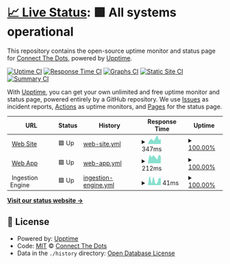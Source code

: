 # [📈 Live Status](https://automaticCRM.github.io/status-page): <!--live status--> **🟩 All systems operational**

This repository contains the open-source uptime monitor and status page for [Connect The Dots](https://automaticCRM.github.io/status-page), powered by [Upptime](https://github.com/upptime/upptime).

[![Uptime CI](https://github.com/automaticCRM/status-page/workflows/Uptime%20CI/badge.svg)](https://github.com/automaticCRM/status-page/actions?query=workflow%3A%22Uptime+CI%22)
[![Response Time CI](https://github.com/automaticCRM/status-page/workflows/Response%20Time%20CI/badge.svg)](https://github.com/automaticCRM/status-page/actions?query=workflow%3A%22Response+Time+CI%22)
[![Graphs CI](https://github.com/automaticCRM/status-page/workflows/Graphs%20CI/badge.svg)](https://github.com/automaticCRM/status-page/actions?query=workflow%3A%22Graphs+CI%22)
[![Static Site CI](https://github.com/automaticCRM/status-page/workflows/Static%20Site%20CI/badge.svg)](https://github.com/automaticCRM/status-page/actions?query=workflow%3A%22Static+Site+CI%22)
[![Summary CI](https://github.com/automaticCRM/status-page/workflows/Summary%20CI/badge.svg)](https://github.com/automaticCRM/status-page/actions?query=workflow%3A%22Summary+CI%22)

With [Upptime](https://upptime.js.org), you can get your own unlimited and free uptime monitor and status page, powered entirely by a GitHub repository. We use [Issues](https://github.com/automaticCRM/status-page/issues) as incident reports, [Actions](https://github.com/automaticCRM/status-page/actions) as uptime monitors, and [Pages](https://automaticCRM.github.io/status-page) for the status page.

<!--start: status pages-->
<!-- This summary is generated by Upptime (https://github.com/upptime/upptime) -->
<!-- Do not edit this manually, your changes will be overwritten -->
<!-- prettier-ignore -->
| URL | Status | History | Response Time | Uptime |
| --- | ------ | ------- | ------------- | ------ |
| <img alt="" src="https://app.ctd.ai/public/assets/favicon-32x32.png" height="13"> [Web Site](https://www.ctd.ai) | 🟩 Up | [web-site.yml](https://github.com/automaticCRM/status-page/commits/HEAD/history/web-site.yml) | <details><summary><img alt="Response time graph" src="./graphs/web-site/response-time-week.png" height="20"> 347ms</summary><br><a href="https://status.ctd.ai/history/web-site"><img alt="Response time 312" src="https://img.shields.io/endpoint?url=https%3A%2F%2Fraw.githubusercontent.com%2FautomaticCRM%2Fstatus-page%2FHEAD%2Fapi%2Fweb-site%2Fresponse-time.json"></a><br><a href="https://status.ctd.ai/history/web-site"><img alt="24-hour response time 294" src="https://img.shields.io/endpoint?url=https%3A%2F%2Fraw.githubusercontent.com%2FautomaticCRM%2Fstatus-page%2FHEAD%2Fapi%2Fweb-site%2Fresponse-time-day.json"></a><br><a href="https://status.ctd.ai/history/web-site"><img alt="7-day response time 347" src="https://img.shields.io/endpoint?url=https%3A%2F%2Fraw.githubusercontent.com%2FautomaticCRM%2Fstatus-page%2FHEAD%2Fapi%2Fweb-site%2Fresponse-time-week.json"></a><br><a href="https://status.ctd.ai/history/web-site"><img alt="30-day response time 345" src="https://img.shields.io/endpoint?url=https%3A%2F%2Fraw.githubusercontent.com%2FautomaticCRM%2Fstatus-page%2FHEAD%2Fapi%2Fweb-site%2Fresponse-time-month.json"></a><br><a href="https://status.ctd.ai/history/web-site"><img alt="1-year response time 339" src="https://img.shields.io/endpoint?url=https%3A%2F%2Fraw.githubusercontent.com%2FautomaticCRM%2Fstatus-page%2FHEAD%2Fapi%2Fweb-site%2Fresponse-time-year.json"></a></details> | <details><summary><a href="https://status.ctd.ai/history/web-site">100.00%</a></summary><a href="https://status.ctd.ai/history/web-site"><img alt="All-time uptime 100.00%" src="https://img.shields.io/endpoint?url=https%3A%2F%2Fraw.githubusercontent.com%2FautomaticCRM%2Fstatus-page%2FHEAD%2Fapi%2Fweb-site%2Fuptime.json"></a><br><a href="https://status.ctd.ai/history/web-site"><img alt="24-hour uptime 100.00%" src="https://img.shields.io/endpoint?url=https%3A%2F%2Fraw.githubusercontent.com%2FautomaticCRM%2Fstatus-page%2FHEAD%2Fapi%2Fweb-site%2Fuptime-day.json"></a><br><a href="https://status.ctd.ai/history/web-site"><img alt="7-day uptime 100.00%" src="https://img.shields.io/endpoint?url=https%3A%2F%2Fraw.githubusercontent.com%2FautomaticCRM%2Fstatus-page%2FHEAD%2Fapi%2Fweb-site%2Fuptime-week.json"></a><br><a href="https://status.ctd.ai/history/web-site"><img alt="30-day uptime 100.00%" src="https://img.shields.io/endpoint?url=https%3A%2F%2Fraw.githubusercontent.com%2FautomaticCRM%2Fstatus-page%2FHEAD%2Fapi%2Fweb-site%2Fuptime-month.json"></a><br><a href="https://status.ctd.ai/history/web-site"><img alt="1-year uptime 100.00%" src="https://img.shields.io/endpoint?url=https%3A%2F%2Fraw.githubusercontent.com%2FautomaticCRM%2Fstatus-page%2FHEAD%2Fapi%2Fweb-site%2Fuptime-year.json"></a></details>
| <img alt="" src="https://app.ctd.ai/public/assets/favicon-32x32.png" height="13"> [Web App](https://app.ctd.ai) | 🟩 Up | [web-app.yml](https://github.com/automaticCRM/status-page/commits/HEAD/history/web-app.yml) | <details><summary><img alt="Response time graph" src="./graphs/web-app/response-time-week.png" height="20"> 212ms</summary><br><a href="https://status.ctd.ai/history/web-app"><img alt="Response time 255" src="https://img.shields.io/endpoint?url=https%3A%2F%2Fraw.githubusercontent.com%2FautomaticCRM%2Fstatus-page%2FHEAD%2Fapi%2Fweb-app%2Fresponse-time.json"></a><br><a href="https://status.ctd.ai/history/web-app"><img alt="24-hour response time 354" src="https://img.shields.io/endpoint?url=https%3A%2F%2Fraw.githubusercontent.com%2FautomaticCRM%2Fstatus-page%2FHEAD%2Fapi%2Fweb-app%2Fresponse-time-day.json"></a><br><a href="https://status.ctd.ai/history/web-app"><img alt="7-day response time 212" src="https://img.shields.io/endpoint?url=https%3A%2F%2Fraw.githubusercontent.com%2FautomaticCRM%2Fstatus-page%2FHEAD%2Fapi%2Fweb-app%2Fresponse-time-week.json"></a><br><a href="https://status.ctd.ai/history/web-app"><img alt="30-day response time 234" src="https://img.shields.io/endpoint?url=https%3A%2F%2Fraw.githubusercontent.com%2FautomaticCRM%2Fstatus-page%2FHEAD%2Fapi%2Fweb-app%2Fresponse-time-month.json"></a><br><a href="https://status.ctd.ai/history/web-app"><img alt="1-year response time 240" src="https://img.shields.io/endpoint?url=https%3A%2F%2Fraw.githubusercontent.com%2FautomaticCRM%2Fstatus-page%2FHEAD%2Fapi%2Fweb-app%2Fresponse-time-year.json"></a></details> | <details><summary><a href="https://status.ctd.ai/history/web-app">100.00%</a></summary><a href="https://status.ctd.ai/history/web-app"><img alt="All-time uptime 99.99%" src="https://img.shields.io/endpoint?url=https%3A%2F%2Fraw.githubusercontent.com%2FautomaticCRM%2Fstatus-page%2FHEAD%2Fapi%2Fweb-app%2Fuptime.json"></a><br><a href="https://status.ctd.ai/history/web-app"><img alt="24-hour uptime 100.00%" src="https://img.shields.io/endpoint?url=https%3A%2F%2Fraw.githubusercontent.com%2FautomaticCRM%2Fstatus-page%2FHEAD%2Fapi%2Fweb-app%2Fuptime-day.json"></a><br><a href="https://status.ctd.ai/history/web-app"><img alt="7-day uptime 100.00%" src="https://img.shields.io/endpoint?url=https%3A%2F%2Fraw.githubusercontent.com%2FautomaticCRM%2Fstatus-page%2FHEAD%2Fapi%2Fweb-app%2Fuptime-week.json"></a><br><a href="https://status.ctd.ai/history/web-app"><img alt="30-day uptime 100.00%" src="https://img.shields.io/endpoint?url=https%3A%2F%2Fraw.githubusercontent.com%2FautomaticCRM%2Fstatus-page%2FHEAD%2Fapi%2Fweb-app%2Fuptime-month.json"></a><br><a href="https://status.ctd.ai/history/web-app"><img alt="1-year uptime 100.00%" src="https://img.shields.io/endpoint?url=https%3A%2F%2Fraw.githubusercontent.com%2FautomaticCRM%2Fstatus-page%2FHEAD%2Fapi%2Fweb-app%2Fuptime-year.json"></a></details>
| <img alt="" src="https://app.ctd.ai/public/assets/favicon-32x32.png" height="13"> Ingestion Engine | 🟩 Up | [ingestion-engine.yml](https://github.com/automaticCRM/status-page/commits/HEAD/history/ingestion-engine.yml) | <details><summary><img alt="Response time graph" src="./graphs/ingestion-engine/response-time-week.png" height="20"> 41ms</summary><br><a href="https://status.ctd.ai/history/ingestion-engine"><img alt="Response time 56" src="https://img.shields.io/endpoint?url=https%3A%2F%2Fraw.githubusercontent.com%2FautomaticCRM%2Fstatus-page%2FHEAD%2Fapi%2Fingestion-engine%2Fresponse-time.json"></a><br><a href="https://status.ctd.ai/history/ingestion-engine"><img alt="24-hour response time 72" src="https://img.shields.io/endpoint?url=https%3A%2F%2Fraw.githubusercontent.com%2FautomaticCRM%2Fstatus-page%2FHEAD%2Fapi%2Fingestion-engine%2Fresponse-time-day.json"></a><br><a href="https://status.ctd.ai/history/ingestion-engine"><img alt="7-day response time 41" src="https://img.shields.io/endpoint?url=https%3A%2F%2Fraw.githubusercontent.com%2FautomaticCRM%2Fstatus-page%2FHEAD%2Fapi%2Fingestion-engine%2Fresponse-time-week.json"></a><br><a href="https://status.ctd.ai/history/ingestion-engine"><img alt="30-day response time 46" src="https://img.shields.io/endpoint?url=https%3A%2F%2Fraw.githubusercontent.com%2FautomaticCRM%2Fstatus-page%2FHEAD%2Fapi%2Fingestion-engine%2Fresponse-time-month.json"></a><br><a href="https://status.ctd.ai/history/ingestion-engine"><img alt="1-year response time 48" src="https://img.shields.io/endpoint?url=https%3A%2F%2Fraw.githubusercontent.com%2FautomaticCRM%2Fstatus-page%2FHEAD%2Fapi%2Fingestion-engine%2Fresponse-time-year.json"></a></details> | <details><summary><a href="https://status.ctd.ai/history/ingestion-engine">100.00%</a></summary><a href="https://status.ctd.ai/history/ingestion-engine"><img alt="All-time uptime 99.99%" src="https://img.shields.io/endpoint?url=https%3A%2F%2Fraw.githubusercontent.com%2FautomaticCRM%2Fstatus-page%2FHEAD%2Fapi%2Fingestion-engine%2Fuptime.json"></a><br><a href="https://status.ctd.ai/history/ingestion-engine"><img alt="24-hour uptime 100.00%" src="https://img.shields.io/endpoint?url=https%3A%2F%2Fraw.githubusercontent.com%2FautomaticCRM%2Fstatus-page%2FHEAD%2Fapi%2Fingestion-engine%2Fuptime-day.json"></a><br><a href="https://status.ctd.ai/history/ingestion-engine"><img alt="7-day uptime 100.00%" src="https://img.shields.io/endpoint?url=https%3A%2F%2Fraw.githubusercontent.com%2FautomaticCRM%2Fstatus-page%2FHEAD%2Fapi%2Fingestion-engine%2Fuptime-week.json"></a><br><a href="https://status.ctd.ai/history/ingestion-engine"><img alt="30-day uptime 100.00%" src="https://img.shields.io/endpoint?url=https%3A%2F%2Fraw.githubusercontent.com%2FautomaticCRM%2Fstatus-page%2FHEAD%2Fapi%2Fingestion-engine%2Fuptime-month.json"></a><br><a href="https://status.ctd.ai/history/ingestion-engine"><img alt="1-year uptime 100.00%" src="https://img.shields.io/endpoint?url=https%3A%2F%2Fraw.githubusercontent.com%2FautomaticCRM%2Fstatus-page%2FHEAD%2Fapi%2Fingestion-engine%2Fuptime-year.json"></a></details>

<!--end: status pages-->

[**Visit our status website →**](https://automaticCRM.github.io/status-page)

## 📄 License

- Powered by: [Upptime](https://github.com/upptime/upptime)
- Code: [MIT](./LICENSE) © [Connect The Dots](https://automaticCRM.github.io/status-page)
- Data in the `./history` directory: [Open Database License](https://opendatacommons.org/licenses/odbl/1-0/)
